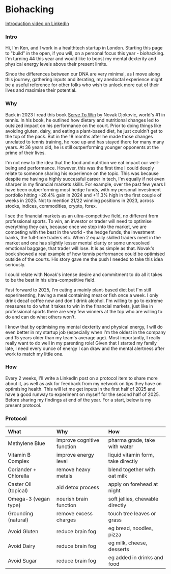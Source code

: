 # Biohacking
[Introduction video on LinkedIn](https://www.linkedin.com/posts/kensoh_hi-guys-im-turning-44-soon-and-i-think-activity-7286335586817179649-U2US)

### Intro
Hi, I'm Ken, and I work in a healthtech startup in London. Starting this page to "build" in the open, if you will, on a personal focus this year - biohacking. I'm turning 44 this year and would like to boost my mental dexterity and physical energy levels above their present limits.

Since the differences between our DNA are very minimal, as I move along this journey, gathering inputs and iterating, my anedoctal experience might be a useful reference for other folks who wish to unlock more out of their lives and maximise their potential.

### Why
Back in 2023 I read this book [Serve To Win](https://www.amazon.co.uk/Serve-Win-Gluten-free-Physical-Excellence/dp/0552170534) by Novak Djokovic, world's #1 in tennis. In his book, he outlined how dietary and nutritional changes led to outsized impact on his performance on the court. Prior to doing things like avoiding gluten, dairy, and eating a plant-based diet, he just couldn't get to the top of the pack. But in the 18 months after he made those changes unrelated to tennis training, he rose up and has stayed there for many many years. At 36 years old, he is still outperforming younger opponents at the prime of their lives.

I'm not new to the idea that the food and nutrition we eat impact our well-being and performance. However, this was the first time I could deeply relate to someone sharing his experience on the topic. This was because despite me having a highly successful career in tech, I'm equally if not even sharper in my financial markets skills. For example, over the past few years I have been outperforming most hedge funds, with my personal investment portfolio hitting +26.4% gain in 2024 and +11.3% high in the first couple of weeks in 2025. Not to mention 21/22 winning positions in 2023, across stocks, indices, commodities, crypto, forex.

I see the financial markets as an ultra-competitive field, no different from professional sports. To win, an investor or trader will need to optimise everything they can, because once we step into the market, we are competing with the best in the world - the hedge funds, the investment banks, the full-time traders etc. When 2 equally skilled traders meet in the market and one has slightly lesser mental clarity or some unresolved emotional baggage, that trader will lose. It is as simple as that. Novak's book showed a real example of how tennis performance could be optimised outside of the courts. His story gave me the push I needed to take this idea seriously.

I could relate with Novak's intense desire and commitment to do all it takes to be the best in his ultra-competitive field.

Fast forward to 2025, I'm eating a mainly plant-based diet but I'm still experimenting, having a meal containing meat or fish once a week. I only drink decaf coffee now and don't drink alcohol. I'm willing to go to extreme measures to do what it takes to win in the financial markets, just like in professional sports there are very few winners at the top who are willing to do and can do what others won't.

I know that by optimising my mental dexterity and physical energy, I will do even better in my startup job (especially when I'm the oldest in the company and 15 years older than my team's average age). Most importantly, I really really want to do well in my parenting role! Given that I started my family late, I need every ounce of energy I can draw and the mental alertness after work to match my little one.

### How
Every 2 weeks, I'll write a LinkedIn post on a protocol item to share more about it, as well as ask for feedback from my network on tips they have on optimising health. This will let me get inputs in the first half of 2025 and have a good runway to experiment on myself for the second half of 2025. Before sharing my findings at end of the year. For a start, below is my present protocol.

### Protocol
What|Why|How
:--|:---|:--
Methylene Blue|improve cognitive function|pharma grade, take with water
Vitamin B Complex|improve energy level|liquid vitamin form, take directly
Coriander + Chlorella|remove heavy metals|blend together with oat milk
Caster Oil (topical)|aid detox process|apply on forehead at night
Omega-3 (vegan type)|nourish brain function|soft jellies, chewable directly
Grounding (natural)|remove excess charges|touch tree leaves or grass
Avoid Gluten|reduce brain fog|eg bread, noodles, pizza
Avoid Dairy|reduce brain fog|eg milk, cheese, desserts
Avoid Sugar|reduce brain fog|eg added in drinks and food
